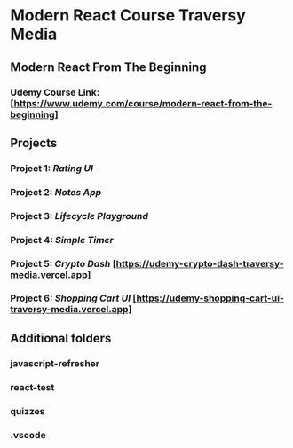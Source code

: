 # Modern React Course Traversy Media

## Modern React From The Beginning

### Udemy Course Link: [https://www.udemy.com/course/modern-react-from-the-beginning]

## Projects

### Project 1: *Rating UI*

### Project 2: *Notes App*

### Project 3: *Lifecycle Playground*

### Project 4: *Simple Timer*

### Project 5: *Crypto Dash* [https://udemy-crypto-dash-traversy-media.vercel.app]

### Project 6: *Shopping Cart UI* [https://udemy-shopping-cart-ui-traversy-media.vercel.app]

## Additional folders

### javascript-refresher

### react-test

### quizzes

### .vscode
